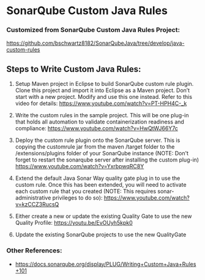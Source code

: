 # SonarQube Custom Java Rules
### Customized from SonarQube Custom Java Rules Project: ###
https://github.com/bschwartz8182/SonarQubeJava/tree/develop/java-custom-rules


## Steps to Write Custom Java Rules: ##

1. Setup Maven project in Eclipse to build SonarQube custom rule plugin.  Clone this project and import it into Eclipse as a Maven project. Don’t start with a new project.  Modify and use this one instead.  Refer to this video for details: https://www.youtube.com/watch?v=PT-HPH4C-_k

2. Write the custom rules in the sample project.  This will be one plug-in that holds all automation to validate containerization readiness and compliance: https://www.youtube.com/watch?v=HwQtWJ66Y7c

3. Deploy the custom rule plugin onto the SonarQube server.  This is copying the customrule jar from the maven /target folder to the /extensions/plugins folder of your SonarQube instance  (NOTE: Don't forget to restart the sonarqube server after installing the custom plug-in) https://www.youtube.com/watch?v=YxrbpwqRC8Y

4. Extend the default Java Sonar Way quality gate plug in to use the custom rule.  Once this has been extended, you will need to activate each custom rule that you created (NOTE: This requires sonar-administrative privileges to do so):  https://www.youtube.com/watch?v=kzCCZ3RucsQ

5. Either create a new or update the existing Quality Gate to use the new Quality Profile: https://youtu.be/EvOUyh5kpk0

6. Update the existing SonarQube projects to use the new QualityGate

### Other References: ###

* https://docs.sonarqube.org/display/PLUG/Writing+Custom+Java+Rules+101
